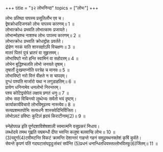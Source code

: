 +++
title = "३२ लोभनिन्दा"
topics = ["लोभः"]
+++
  
लोभः प्रतिष्ठा पापस्य प्रसूतिर्लोभ एव च।  
द्वेषक्रोधादिजनको लोभः पापस्य कारणम्॥ 1 ॥  
लोभात्क्रोधः प्रभवति लोभात्कामः प्रजायते।  
लोभान्मोहश्च नाशश्च लोभः पापस्य कारणम्॥ 2 ॥  
लोभात्क्रोधः प्रभवति क्रोधाद्द्रोहः प्रवर्तते।  
द्रोहेण नरकं याति शास्त्रज्ञोऽपि विचक्षणः॥ 3 ॥  
मातरं पितरं पुत्रं भ्रातरं वा सुहृत्तमम्।  
लोभाविष्टो नरो हन्ति स्वामिनं वा सहोदरम्॥ 4 ॥  
लोभेन बुद्धिश्चलति लोभो जनयते तृषाम्।  
तृषार्तो दुःखमाप्नोति परत्रेह च मानवः॥ 5 ॥  
लोभाविष्टो नरो वित्तं वीक्षते न स चापदम्।  
दुग्धं पश्यति मार्जारो यथा न लगुडाहतिम्॥ 6 ॥  
प्रायेण धनिनामेव धनलोभो निरन्तरम्।  
पश्य कोटिद्वयोपेतं लक्षाय प्रणतं धनुः॥ 7 ॥  
लोभः सदा विचिन्त्यो लुब्धेभ्यः सर्वतो भयं दृष्टम्।  
कार्याकार्यविचारो लोभविमूढस्य नास्त्येव॥ 8 ॥  
सत्यप्रशमतपोभिः सत्यधनैः शास्त्रवेदिभिर्विजितः।  
लोभोऽवटं प्रविष्टः कुटिलं हृदयं किराटीनाम्(2)॥ 9 ॥  
  
[^2]: किराटो वणिग्जातिविशेषः.

स्नेहोपपन्न इति पूर्णदशाविशेषशाली स्वमात्मनि वसुप्रकरं निधाय।  
लब्धोदये तमथ गृह्णति पद्मबन्धौ दीपा भवन्ति कलुषा बलवान्हि लोभः॥ 10 ॥  
(3)यद्दुर्गा(4)टवीमटन्ति विकटं क्रामन्ति देशान्तरं गाहन्ते गहनं समुद्रमथनक्लेशं कृषिं कुर्वते।  
सेवन्ते कृपणं पतिं गदघटासंघट्टदुःसंचरं सर्पन्ति (5)प्रधनं धनान्धितधियस्तल्लोभविस्फू(6)र्जितम्॥ 11 ॥  
  
[^3]: गहनाम्.

[^4]: अरण्यम्.

[^5]: युद्धम्.

[^6]: विलासः.
